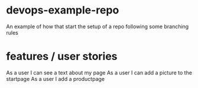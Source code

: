 # devops-example-repo
An example of how that start the setup of a repo following some branching rules

# features / user stories
As a user I can see a text about my page
As a user I can add a picture to the startpage
As a user I add a productpage